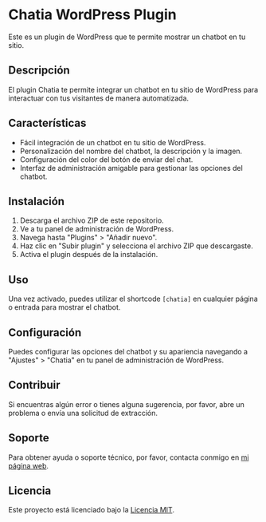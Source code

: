 # Chatia WordPress Plugin

Este es un plugin de WordPress que te permite mostrar un chatbot en tu sitio.

## Descripción

El plugin Chatia te permite integrar un chatbot en tu sitio de WordPress para interactuar con tus visitantes de manera automatizada.

## Características

- Fácil integración de un chatbot en tu sitio de WordPress.
- Personalización del nombre del chatbot, la descripción y la imagen.
- Configuración del color del botón de enviar del chat.
- Interfaz de administración amigable para gestionar las opciones del chatbot.

## Instalación

1. Descarga el archivo ZIP de este repositorio.
2. Ve a tu panel de administración de WordPress.
3. Navega hasta "Plugins" > "Añadir nuevo".
4. Haz clic en "Subir plugin" y selecciona el archivo ZIP que descargaste.
5. Activa el plugin después de la instalación.

## Uso

Una vez activado, puedes utilizar el shortcode `[chatia]` en cualquier página o entrada para mostrar el chatbot.

## Configuración

Puedes configurar las opciones del chatbot y su apariencia navegando a "Ajustes" > "Chatia" en tu panel de administración de WordPress.

## Contribuir

Si encuentras algún error o tienes alguna sugerencia, por favor, abre un problema o envía una solicitud de extracción.

## Soporte

Para obtener ayuda o soporte técnico, por favor, contacta conmigo en [mi página web](http://metricads.marketing).

## Licencia

Este proyecto está licenciado bajo la [Licencia MIT](LICENSE).
